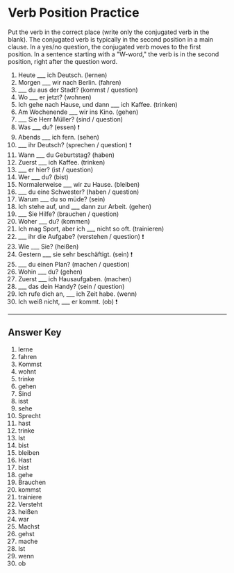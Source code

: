 # Verb Position Practice

Put the verb in the correct place (write only the conjugated verb in the blank). The conjugated verb is typically in
the second position in a main clause. In a yes/no question, the conjugated verb moves to the first position. In a
sentence starting with a "W-word," the verb is in the second position, right after the question word.

1. Heute ___ ich Deutsch. (lernen)
2. Morgen ___ wir nach Berlin. (fahren)
3. ___ du aus der Stadt? (kommst / question)
4. Wo ___ er jetzt? (wohnen)
5. Ich gehe nach Hause, und dann ___ ich Kaffee. (trinken)
6. Am Wochenende ___ wir ins Kino. (gehen)
7. ___ Sie Herr Müller? (sind / question)
8. Was ___ du? (essen) ❗
9. Abends ___ ich fern. (sehen)
10. ___ ihr Deutsch? (sprechen / question) ❗
11. Wann ___ du Geburtstag? (haben)
12. Zuerst ___ ich Kaffee. (trinken)
13. ___ er hier? (ist / question)
14. Wer ___ du? (bist)
15. Normalerweise ___ wir zu Hause. (bleiben)
16. ___ du eine Schwester? (haben / question)
17. Warum ___ du so müde? (sein)
18. Ich stehe auf, und ___ dann zur Arbeit. (gehen)
19. ___ Sie Hilfe? (brauchen / question)
20. Woher ___ du? (kommen)
21. Ich mag Sport, aber ich ___ nicht so oft. (trainieren)
22. ___ ihr die Aufgabe? (verstehen / question) ❗
23. Wie ___ Sie? (heißen)
24. Gestern ___ sie sehr beschäftigt. (sein) ❗
25. ___ du einen Plan? (machen / question)
26. Wohin ___ du? (gehen)
27. Zuerst ___ ich Hausaufgaben. (machen)
28. ___ das dein Handy? (sein / question)
29. Ich rufe dich an, ___ ich Zeit habe. (wenn)
30. Ich weiß nicht, ___ er kommt. (ob) ❗

---

## Answer Key

1. lerne
2. fahren
3. Kommst
4. wohnt
5. trinke
6. gehen
7. Sind
8. isst
9. sehe
10. Sprecht
11. hast
12. trinke
13. Ist
14. bist
15. bleiben
16. Hast
17. bist
18. gehe
19. Brauchen
20. kommst
21. trainiere
22. Versteht
23. heißen
24. war
25. Machst
26. gehst
27. mache
28. Ist
29. wenn
30. ob

